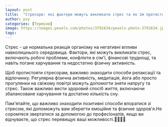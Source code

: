 ```yaml
---
layout: post
title:  "Стресори: які фактори можуть викликати стрес та як їм протистояти."
author: psy
categories: [Терміни]
image: https://images.pexels.com/photos/3791634/pexels-photo-3791634.jpeg?auto=compress&cs=tinysrgb&fit=crop&h=627&w=1200
tags: 
---
```


Стрес - це нормальна реакція організму на негативні впливи навколишнього середовища. Фактори, які можуть викликати стрес, включають робочі проблеми, конфлікти в сім'ї, фінансові труднощі, та навіть погане харчування та недостатню фізичну активність. 

Щоб протистояти стресорам, важливо знаходити способи релаксації та відпочинку. Регулярна фізична активність, медитація, йога або просто прогулянки на свіжому повітрі можуть допомогти зняти напругу та стрес. Також важливо вести здоровий спосіб життя, включаючи збалансоване харчування та достатню кількість сну.

Пам'ятайте, що важливо знаходити позитивні способи впоратися зі стресом, які допоможуть вам зберегти емоційне та фізичне здоров'я.Не соромтеся звертатися за допомогою до професіоналів, якщо ви відчуваєте, що стрес перевищує ваші можливості.🌿🧘‍♂️🍏


